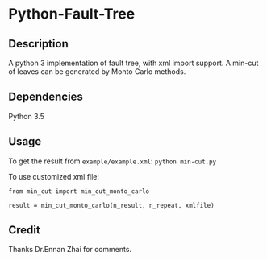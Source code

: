 Python-Fault-Tree
======================


## Description
A python 3 implementation of fault tree, with xml import support.  A min-cut of leaves can be generated by Monto Carlo methods.

## Dependencies
Python 3.5

## Usage
To get the result from `example/example.xml`:
`python min-cut.py`

To use customized xml file:
```
from min_cut import min_cut_monto_carlo

result = min_cut_monto_carlo(n_result, n_repeat, xmlfile)
```


## Credit
Thanks Dr.Ennan Zhai for comments.
